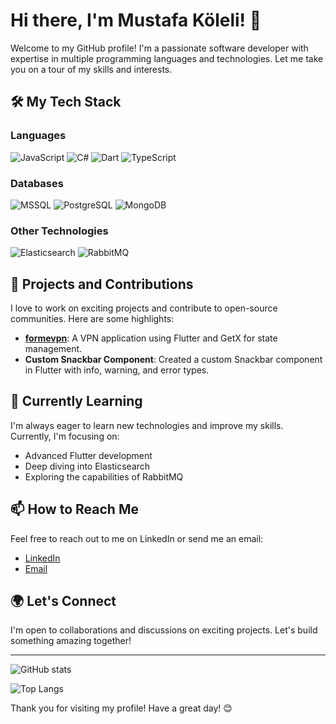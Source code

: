 # Hi there, I'm Mustafa Köleli! 👋

Welcome to my GitHub profile! I'm a passionate software developer with expertise in multiple programming languages and technologies. Let me take you on a tour of my skills and interests.

## 🛠️ My Tech Stack

### Languages
![JavaScript](https://img.shields.io/badge/-JavaScript-333333?style=flat&logo=javascript)
![C#](https://img.shields.io/badge/-C%23-333333?style=flat&logo=c-sharp)
![Dart](https://img.shields.io/badge/-Dart-333333?style=flat&logo=dart)
![TypeScript](https://img.shields.io/badge/-TypeScript-333333?style=flat&logo=typescript)

### Databases
![MSSQL](https://img.shields.io/badge/-MSSQL-333333?style=flat&logo=microsoft-sql-server)
![PostgreSQL](https://img.shields.io/badge/-PostgreSQL-333333?style=flat&logo=postgresql)
![MongoDB](https://img.shields.io/badge/-MongoDB-333333?style=flat&logo=mongodb)

### Other Technologies
![Elasticsearch](https://img.shields.io/badge/-Elasticsearch-333333?style=flat&logo=elasticsearch)
![RabbitMQ](https://img.shields.io/badge/-RabbitMQ-333333?style=flat&logo=rabbitmq)

## 🚀 Projects and Contributions

I love to work on exciting projects and contribute to open-source communities. Here are some highlights:

- **[formevpn](https://github.com/username/formevpn)**: A VPN application using Flutter and GetX for state management.
- **Custom Snackbar Component**: Created a custom Snackbar component in Flutter with info, warning, and error types.

## 🌱 Currently Learning

I'm always eager to learn new technologies and improve my skills. Currently, I'm focusing on:

- Advanced Flutter development
- Deep diving into Elasticsearch
- Exploring the capabilities of RabbitMQ

## 📫 How to Reach Me

Feel free to reach out to me on LinkedIn or send me an email:

- [LinkedIn](https://www.linkedin.com/in/username)
- [Email](mailto:email@example.com)

## 🌍 Let's Connect

I'm open to collaborations and discussions on exciting projects. Let's build something amazing together!

---

![GitHub stats](https://github-readme-stats.vercel.app/api?username=mustafakoleli&show_icons=true&theme=radical)

![Top Langs](https://github-readme-stats.vercel.app/api/top-langs/?username=mustafakoleli&layout=compact&theme=radical)

Thank you for visiting my profile! Have a great day! 😊

